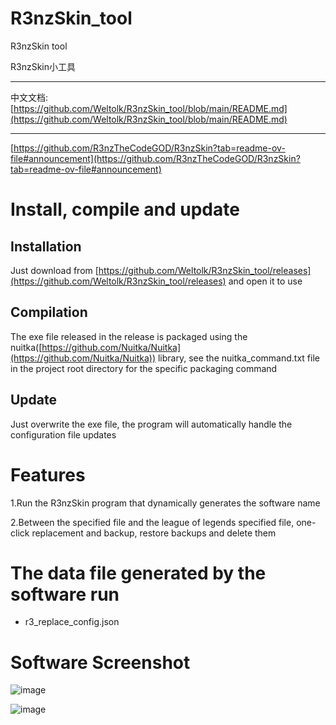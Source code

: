 # R3nzSkin_tool

R3nzSkin tool

R3nzSkin小工具

---

中文文档: [https://github.com/Weltolk/R3nzSkin_tool/blob/main/README.md](https://github.com/Weltolk/R3nzSkin_tool/blob/main/README.md)

---

[https://github.com/R3nzTheCodeGOD/R3nzSkin?tab=readme-ov-file#announcement](https://github.com/R3nzTheCodeGOD/R3nzSkin?tab=readme-ov-file#announcement)

# Install, compile and update

## Installation

Just download from [https://github.com/Weltolk/R3nzSkin_tool/releases](https://github.com/Weltolk/R3nzSkin_tool/releases) and open it to use

## Compilation

The exe file released in the release is packaged using the nuitka([https://github.com/Nuitka/Nuitka](https://github.com/Nuitka/Nuitka)) library, see the nuitka_command.txt file in the project root directory for the specific packaging command

## Update

Just overwrite the exe file, the program will automatically handle the configuration file updates

# Features

1.Run the R3nzSkin program that dynamically generates the software name

2.Between the specified file and the league of legends specified file, one-click replacement and backup, restore backups and delete them

# The data file generated by the software run

- r3_replace_config.json

# Software Screenshot

![image](https://user-images.githubusercontent.com/40228052/229360598-bad66a7b-0942-4303-b62f-9091ee8cb47b.png)

![image](https://user-images.githubusercontent.com/40228052/229360606-d6ca7375-f45b-4cb1-8066-15d8747447a3.png)
